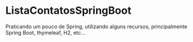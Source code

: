 # ListaContatosSpringBoot
Praticando um pouco de Spring, utilizando alguns recursos, principalmente Spring Boot, thymeleaf, H2, etc...
